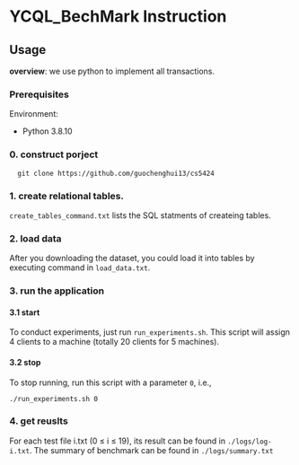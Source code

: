 # YCQL_BechMark Instruction

## Usage

**overview**: we use python to implement all transactions. 

### Prerequisites

Environment:  
* Python 3.8.10

### 0. construct porject

```shell
  git clone https://github.com/guochenghui13/cs5424
```

### 1. create relational tables.

`create_tables_command.txt` lists the SQL statments of createing tables.

### 2. load data

After you downloading the dataset, you could load it into tables by executing command in `load_data.txt`.

### 3. run the application

#### 3.1 start
To conduct experiments, just run `run_experiments.sh`. This script will assign 4 clients to a machine (totally 20 clients for 5 machines).

#### 3.2 stop
To stop running, run this script with a parameter `0`, i.e., 
```
./run_experiments.sh 0
```
### 4. get reuslts

For each test file i.txt (0 ≤ i ≤ 19), its result can be found in `./logs/log-i.txt`.
The summary of benchmark can be found in `./logs/summary.txt`

